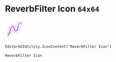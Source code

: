 # ReverbFilter Icon `64x64`
<img src="/img/ReverbFilter%20Icon.png" width=64 height=64>

``` CSharp
EditorGUIUtility.IconContent("ReverbFilter Icon")
```
```
ReverbFilter Icon
```
